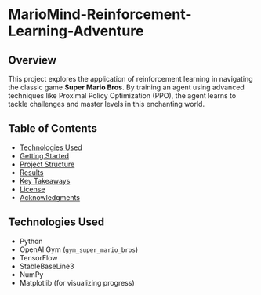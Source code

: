 # MarioMind-Reinforcement-Learning-Adventure

## Overview
This project explores the application of reinforcement learning in navigating the classic game **Super Mario Bros**. By training an agent using advanced techniques like Proximal Policy Optimization (PPO), the agent learns to tackle challenges and master levels in this enchanting world.

## Table of Contents
- [Technologies Used](#technologies-used)
- [Getting Started](#getting-started)
- [Project Structure](#project-structure)
- [Results](#results)
- [Key Takeaways](#key-takeaways)
- [License](#license)
- [Acknowledgments](#acknowledgments)

## Technologies Used
- Python
- OpenAI Gym (`gym_super_mario_bros`)
- TensorFlow
- StableBaseLine3
- NumPy
- Matplotlib (for visualizing progress)


